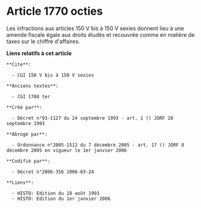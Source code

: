 # Article 1770 octies

Les infractions aux articles 150 V bis à 150 V sexies donnent lieu à une amende fiscale égale aux droits éludés et recouvrée
comme en matière de taxes sur le chiffre d'affaires.

**Liens relatifs à cet article**

	**Cite**:

	  - CGI 150 V bis à 150 V sexies

	**Anciens textes**:

	  - CGI 1788 ter

	**Créé par**:

	  - Décret n°93-1127 du 24 septembre 1993 - art. 1 () JORF 28 septembre 1993

	**Abrogé par**:

	  - Ordonnance n°2005-1512 du 7 décembre 2005 - art. 17 () JORF 8 décembre 2005 en vigueur le 1er janvier 2006

	**Codifié par**:

	  - Décret n°2006-356 2006-03-24

	**Liens**:

	  - HISTO: Edition du 18 août 1993
	  - HISTO: Edition du 1er janvier 2006
